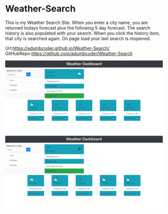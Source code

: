 # Weather-Search
This is my Weather Search Site.
When you enter a city name, you are returned todays forecast plus the following 5 day forecast.
The search history is also populated with your search.
When you click the history item, that city is searched again.
On page load your last search is reopened.

Url:https://adumbcoder.github.io/Weather-Search/<br/>
GitHubRepo:https://github.com/adumbcoder/Weather-Search

![alt text](https://github.com/adumbcoder/Weather-Search/blob/main/images/deployedSite.jpg)
![alt text](https://github.com/adumbcoder/Weather-Search/blob/main/images/histListItemClicked.jpg)
 
